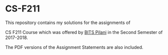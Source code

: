 # CS-F211

This repository contains my solutions for the assignments of 

CS F211 Course which was offered by [BITS Pilani](http://www.bits-pilani.ac.in/Hyderabad/) in the Second Semester of 2017-2018.

The PDF versions of the Assignment Statements are also included.
